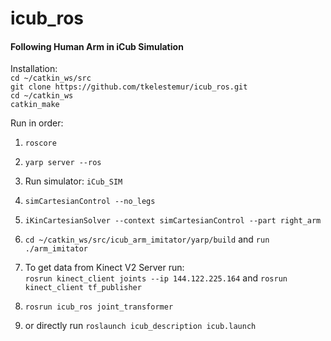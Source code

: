 # icub_ros

#### Following Human Arm in iCub Simulation

Installation:  
`cd ~/catkin_ws/src`   
`git clone https://github.com/tkelestemur/icub_ros.git`   
`cd ~/catkin_ws`   
`catkin_make`

Run in order:  
1. `roscore`
2. `yarp server --ros`  
3. Run simulator: `iCub_SIM`  
4. `simCartesianControl --no_legs`   
5. `iKinCartesianSolver --context simCartesianControl --part right_arm`   
5. `cd ~/catkin_ws/src/icub_arm_imitator/yarp/build` and `run ./arm_imitator`

7. To get data from Kinect V2 Server run:   
`rosrun kinect_client joints --ip 144.122.225.164`
and `rosrun kinect_client tf_publisher`
8. `rosrun icub_ros joint_transformer`
9. or directly run `roslaunch icub_description icub.launch`
